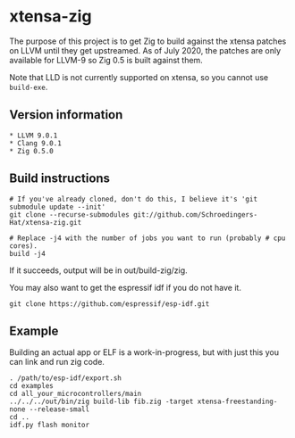 # xtensa-zig

The purpose of this project is to get Zig to build against the xtensa patches on LLVM until they get upstreamed.
As of July 2020, the patches are only available for LLVM-9 so Zig 0.5 is built against them.

Note that LLD is not currently supported on xtensa, so you cannot use `build-exe`.

## Version information

    * LLVM 9.0.1
    * Clang 9.0.1
    * Zig 0.5.0

## Build instructions

```
# If you've already cloned, don't do this, I believe it's 'git submodule update --init'
git clone --recurse-submodules git://github.com/Schroedingers-Hat/xtensa-zig.git

# Replace -j4 with the number of jobs you want to run (probably # cpu cores).
build -j4
```

If it succeeds, output will be in out/build-zig/zig.

You may also want to get the espressif idf if you do not have it.

```
git clone https://github.com/espressif/esp-idf.git
```

## Example

Building an actual app or ELF is a work-in-progress, but with just this you can link and run zig code.

```
. /path/to/esp-idf/export.sh
cd examples
cd all_your_microcontrollers/main
../../../out/bin/zig build-lib fib.zig -target xtensa-freestanding-none --release-small
cd ..
idf.py flash monitor
```
